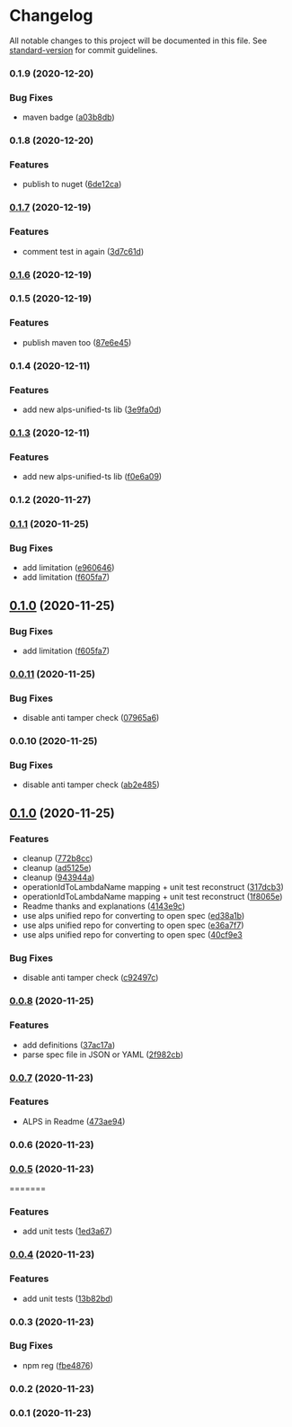 # Changelog

All notable changes to this project will be documented in this file. See [standard-version](https://github.com/conventional-changelog/standard-version) for commit guidelines.

### 0.1.9 (2020-12-20)


### Bug Fixes

* maven badge ([a03b8db](https://github.com/mmuller88/cdk-alps-spec-rest-api/commit/a03b8dbbd88c5c6980f5dacd0046956b69a7e0e9))

### 0.1.8 (2020-12-20)


### Features

* publish to nuget ([6de12ca](https://github.com/mmuller88/cdk-alps-spec-rest-api/commit/6de12ca422ef210a18bfd3eb55b2a07df00d6d65))

### [0.1.7](https://github.com/mmuller88/cdk-alps-spec-rest-api/compare/v0.1.6...v0.1.7) (2020-12-19)


### Features

* comment test in again ([3d7c61d](https://github.com/mmuller88/cdk-alps-spec-rest-api/commit/3d7c61dde98dc5f32c8c381ec7428ba92bcb2d90))

### [0.1.6](https://github.com/mmuller88/cdk-alps-spec-rest-api/compare/v0.1.5...v0.1.6) (2020-12-19)

### 0.1.5 (2020-12-19)


### Features

* publish maven too ([87e6e45](https://github.com/mmuller88/cdk-alps-spec-rest-api/commit/87e6e45207016194e9c12c5ac23efd49831aab0c))

### 0.1.4 (2020-12-11)


### Features

* add new alps-unified-ts lib ([3e9fa0d](https://github.com/mmuller88/cdk-alps-spec-rest-api/commit/3e9fa0d7797d156a09cf2517de466432a5aaab54))

### [0.1.3](https://github.com/mmuller88/cdk-alps-spec-rest-api/compare/v0.1.2...v0.1.3) (2020-12-11)


### Features

* add new alps-unified-ts lib ([f0e6a09](https://github.com/mmuller88/cdk-alps-spec-rest-api/commit/f0e6a0995f8938916c4809da4515e76915d62b0b))

### 0.1.2 (2020-11-27)

### [0.1.1](https://github.com/mmuller88/cdk-alps-spec-rest-api/compare/v0.0.11...v0.1.1) (2020-11-25)


### Bug Fixes

* add limitation ([e960646](https://github.com/mmuller88/cdk-alps-spec-rest-api/commit/e96064638fff2623d9843a93170246b64bcdfbf5))
* add limitation ([f605fa7](https://github.com/mmuller88/cdk-alps-spec-rest-api/commit/f605fa744ffd324d7c94fc1cad69e13a2a7a5f11))

## [0.1.0](https://github.com/mmuller88/cdk-alps-spec-rest-api/compare/v0.0.11...v0.1.0) (2020-11-25)


### Bug Fixes

* add limitation ([f605fa7](https://github.com/mmuller88/cdk-alps-spec-rest-api/commit/f605fa744ffd324d7c94fc1cad69e13a2a7a5f11))

### [0.0.11](https://github.com/mmuller88/cdk-alps-spec-rest-api/compare/v0.0.10...v0.0.11) (2020-11-25)


### Bug Fixes

* disable anti tamper check ([07965a6](https://github.com/mmuller88/cdk-alps-spec-rest-api/commit/07965a66bfa307ee46a1065c7ee49869d76c6d2a))

### 0.0.10 (2020-11-25)


### Bug Fixes

* disable anti tamper check ([ab2e485](https://github.com/mmuller88/cdk-alps-spec-rest-api/commit/ab2e48555cad623506c6dd1919c5e6e8efb1c9bb))

## [0.1.0](https://github.com/mmuller88/cdk-alps-spec-rest-api/compare/v0.0.8...v0.1.0) (2020-11-25)


### Features

* cleanup ([772b8cc](https://github.com/mmuller88/cdk-alps-spec-rest-api/commit/772b8ccd7a97d9d46430e0f5071595c22760efe0))
* cleanup ([ad5125e](https://github.com/mmuller88/cdk-alps-spec-rest-api/commit/ad5125e54deebc2766e3271dbd37f05e35b64bb8))
* cleanup ([943944a](https://github.com/mmuller88/cdk-alps-spec-rest-api/commit/943944ae11eee82c34e127606b62a61f465b7745))
* operationIdToLambdaName mapping + unit test reconstruct ([317dcb3](https://github.com/mmuller88/cdk-alps-spec-rest-api/commit/317dcb3ba8f8102160f99e6d5f7a53a3d19e3b8e))
* operationIdToLambdaName mapping + unit test reconstruct ([1f8065e](https://github.com/mmuller88/cdk-alps-spec-rest-api/commit/1f8065ef212d9d770c0b53e9989fcbea6945557d))
* Readme thanks and explanations ([4143e9c](https://github.com/mmuller88/cdk-alps-spec-rest-api/commit/4143e9c7f617c1348722fbba80e59238b2b04f26))
* use alps unified repo for converting to open spec ([ed38a1b](https://github.com/mmuller88/cdk-alps-spec-rest-api/commit/ed38a1b6b3ed9a8e07a474096c7507bd23517132))
* use alps unified repo for converting to open spec ([e36a7f7](https://github.com/mmuller88/cdk-alps-spec-rest-api/commit/e36a7f75cf40e07c4e7b5d9bb2d9fa6d5df6cb0d))
* use alps unified repo for converting to open spec ([40cf9e3](https://github.com/mmuller88/cdk-alps-spec-rest-api/commit/40cf9e3a1c27bdb4a9bf2f7d843e1e436e831d2f)


### Bug Fixes

* disable anti tamper check ([c92497c](https://github.com/mmuller88/cdk-alps-spec-rest-api/commit/c92497ce59ddb1c48b8fd42d8ee6275e48b8eb98))
### [0.0.8](https://github.com/mmuller88/cdk-alps-spec-rest-api/compare/v0.0.7...v0.0.8) (2020-11-25)


### Features

* add definitions ([37ac17a](https://github.com/mmuller88/cdk-alps-spec-rest-api/commit/37ac17a57ac4ed4d70a63f6ee2a64d7d2b6a8d16))
* parse spec file in JSON or YAML ([2f982cb](https://github.com/mmuller88/cdk-alps-spec-rest-api/commit/2f982cb7e5755906e671cc37fc44a9675a01d5cb))

### [0.0.7](https://github.com/mmuller88/cdk-alps-spec-rest-api/compare/v0.0.6...v0.0.7) (2020-11-23)


### Features

* ALPS in Readme ([473ae94](https://github.com/mmuller88/cdk-alps-spec-rest-api/commit/473ae9456670ca6b3521d2eefc359bbd32456ad8))

### 0.0.6 (2020-11-23)

### [0.0.5](https://github.com/mmuller88/cdk-alps-spec-rest-api/compare/v0.0.4...v0.0.5) (2020-11-23)

=======

### Features

- add unit tests ([1ed3a67](https://github.com/mmuller88/cdk-alps-spec-rest-api/commit/1ed3a67ff4d26b38d0373548976ba84f34889da8))

### [0.0.4](https://github.com/mmuller88/cdk-alps-spec-rest-api/compare/v0.0.3...v0.0.4) (2020-11-23)

### Features

- add unit tests ([13b82bd](https://github.com/mmuller88/cdk-alps-spec-rest-api/commit/13b82bd553d09d5e96bddf5f282a23154c7ab89e))

### 0.0.3 (2020-11-23)

### Bug Fixes

- npm reg ([fbe4876](https://github.com/mmuller88/cdk-alps-spec-rest-api/commit/fbe4876845547cca958d614358505008a528d531))

### 0.0.2 (2020-11-23)

### 0.0.1 (2020-11-23)
